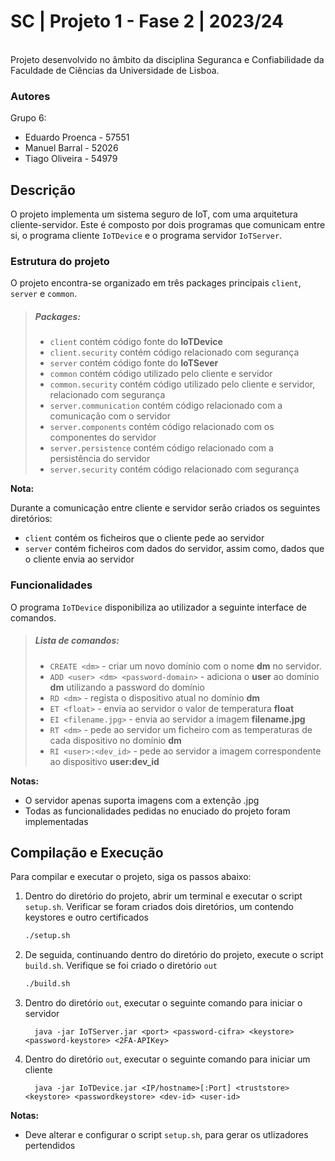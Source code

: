 # SC | Projeto 1 - Fase 2 | 2023/24


<br> Projeto desenvolvido no âmbito da disciplina Seguranca e Confiabilidade
da Faculdade de Ciências da Universidade de Lisboa.


### Autores 


Grupo 6:

- Eduardo Proenca - 57551
- Manuel Barral - 52026
- Tiago Oliveira - 54979


## Descrição
 

O projeto implementa um sistema seguro de IoT, com uma arquitetura cliente-servidor. 
Este é composto por dois programas que comunicam entre si, o programa cliente 
`IoTDevice` e o programa servidor `IoTServer`.


### Estrutura do projeto


O projeto encontra-se organizado em três packages principais `client`, `server` e `common`.

> ##### Packages:
> - `client` contém código fonte do **IoTDevice**
> - `client.security` contém código relacionado com segurança
> - `server` contém código fonte do **IoTSever**
> - `common` contém código utilizado pelo cliente e servidor
> - `common.security` contém código utilizado pelo cliente e servidor, relacionado com segurança
> - `server.communication` contém código relacionado com a comunicação com o servidor
> - `server.components` contém código relacionado com os componentes do servidor
> - `server.persistence` contém código relacionado com a persistência do servidor
> - `server.security` contém código relacionado com segurança

**Nota:**

Durante a comunicação entre cliente e servidor serão criados os seguintes diretórios:

- `client` contém os ficheiros que o cliente pede ao servidor
- `server` contém ficheiros com dados do servidor, assim como, dados que o cliente envia ao servidor



### Funcionalidades


O programa `IoTDevice` disponibiliza ao utilizador a seguinte interface de comandos.


> ##### Lista de comandos:
> - `CREATE <dm>` - criar um novo domínio com o nome **dm** no servidor.
> - `ADD <user> <dm> <password-domain>` -  adiciona o **user** ao domínio **dm** utilizando a password do domínio
> - `RD <dm>` - regista o dispositivo atual no domínio **dm**
> - `ET <float>` - envia ao servidor o valor de temperatura **float**
> - `EI <filename.jpg>` - envia ao servidor a imagem **filename.jpg**
> - `RT <dm>` - pede ao servidor um ficheiro com as temperaturas de cada dispositivo no domínio **dm**
> - `RI <user>:<dev_id>` - pede ao servidor a imagem correspondente ao dispositivo **user:dev_id**


**Notas:** 

- O servidor apenas suporta imagens com a extenção .jpg
- Todas as funcionalidades pedidas no enuciado do projeto foram implementadas


## Compilação e Execução


Para compilar e executar o projeto, siga os passos abaixo:

1. Dentro do diretório do projeto, abrir um terminal e executar o script `setup.sh`.
   Verificar se foram criados dois diretórios, um contendo keystores e outro certificados
   
   ```bash
   ./setup.sh
   ```

2. De seguida, continuando dentro do diretório do projeto, execute o script `build.sh`. 
   Verifique se foi criado o diretório `out`

   ```bash
   ./build.sh
   ```

3. Dentro do diretório `out`, executar o seguinte comando para iniciar o servidor

         java -jar IoTServer.jar <port> <password-cifra> <keystore> <password-keystore> <2FA-APIKey>

4. Dentro do diretório `out`, executar o seguinte comando para iniciar um cliente

         java -jar IoTDevice.jar <IP/hostname>[:Port] <truststore> <keystore> <passwordkeystore> <dev-id> <user-id>


**Notas:** <br>

- Deve alterar e configurar o script `setup.sh`, para gerar os utlizadores pertendidos